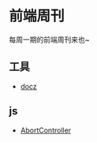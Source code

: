 # 前端周刊
每周一期的前端周刊来也~

## 工具

* [docz](https://www.docz.site/docs/getting-started)

## js

* [AbortController](https://developer.mozilla.org/zh-CN/docs/Web/API/FetchController)
